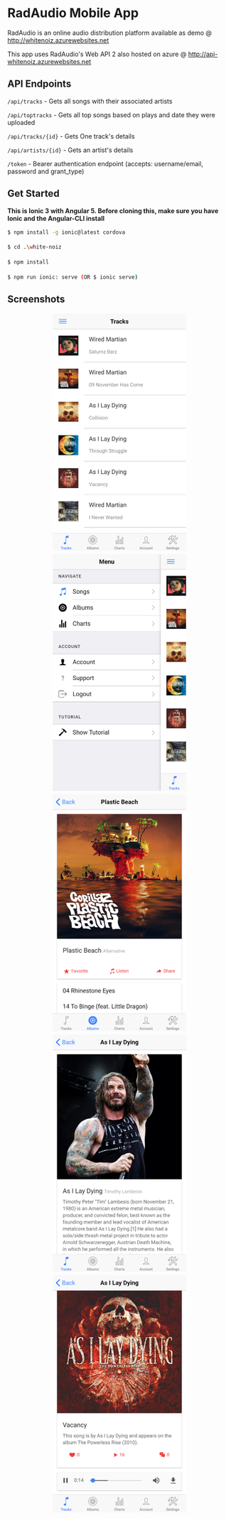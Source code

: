 # RadAudio Mobile App

RadAudio is an online audio distribution platform available as demo @
http://whitenoiz.azurewebsites.net

This app uses RadAudio's Web API 2 also hosted on azure @
http://api-whitenoiz.azurewebsites.net

## API Endpoints
`/api/tracks` - Gets all songs with their associated artists

`/api/toptracks` - Gets all top songs based on plays and date they were uploaded

`/api/tracks/{id}` - Gets One track's details

`/api/artists/{id}` - Gets an artist's details

`/token` - Bearer authentication endpoint (accepts: username/email, password and grant_type)


## Get Started
**This is Ionic 3 with Angular 5. Before cloning this, make sure you have Ionic and the Angular-CLI install** 
```bash
$ npm install -g ionic@latest cordova

$ cd .\white-noiz

$ npm install

$ npm run ionic: serve (OR $ ionic serve)
```

## Screenshots

<p align="center">
  <img src="https://github.com/MeggaTym/white-noiz/blob/master/resources/screenshots/screen-1.png" width="300" style="padding:2px"/>
  <img src="https://github.com/MeggaTym/white-noiz/blob/master/resources/screenshots/screen-2.png" width="300" style="padding:2px"/>
  <img src="https://github.com/MeggaTym/white-noiz/blob/master/resources/screenshots/screen-3.png" width="300" style="padding:2px"/>
  <img src="https://github.com/MeggaTym/white-noiz/blob/master/resources/screenshots/screen-4.png" width="300" style="padding:2px"/>
  <img src="https://github.com/MeggaTym/white-noiz/blob/master/resources/screenshots/screen-5.png" width="300" style="padding:2px"/>
</p>
